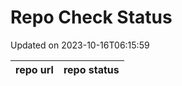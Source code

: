# Repo Check Status

Updated on 2023-10-16T06:15:59

| repo url | repo status |
| -------- | -------- | 
